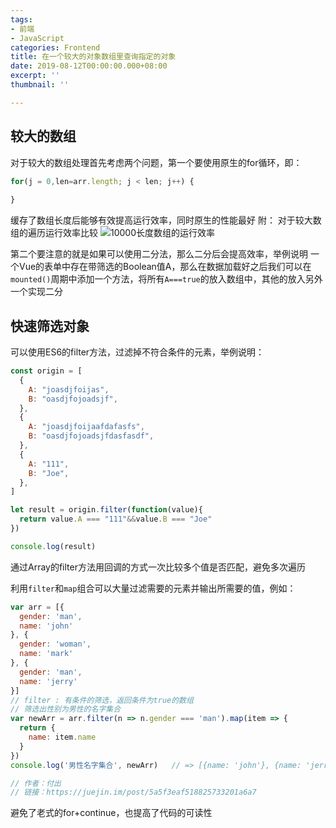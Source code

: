 ```yaml
---
tags:
- 前端
- JavaScript
categories: Frontend
title: 在一个较大的对象数组里查询指定的对象
date: 2019-08-12T00:00:00.000+08:00
excerpt: ''
thumbnail: ''

---
```

## 较大的数组
对于较大的数组处理首先考虑两个问题，第一个要使用原生的for循环，即：
```javascript
for(j = 0,len=arr.length; j < len; j++) {
   
}
```
缓存了数组长度后能够有效提高运行效率，同时原生的性能最好
附：
对于较大数组的遍历运行效率比较
![10000长度数组的运行效率](https://cdn.sparkling.land/public/blog/images/demo_js_performanceAnalysis_jsarrayGoThrough_1.png)

第二个要注意的就是如果可以使用二分法，那么二分后会提高效率，举例说明
一个Vue的表单中存在带筛选的Boolean值A，那么在数据加载好之后我们可以在`mounted()`周期中添加一个方法，将所有`A===true`的放入数组中，其他的放入另外一个实现二分

## 快速筛选对象
可以使用ES6的filter方法，过滤掉不符合条件的元素，举例说明：
```javascript
const origin = [
  {
    A: "joasdjfoijas",
    B: "oasdjfojoadsjf",
  },
  {
    A: "joasdjfoijaafdafasfs",
    B: "oasdjfojoadsjfdasfasdf",
  },
  {
    A: "111",
    B: "Joe",
  },
]

let result = origin.filter(function(value){
  return value.A === "111"&&value.B === "Joe"
})

console.log(result)
```
通过Array的filter方法用回调的方式一次比较多个值是否匹配，避免多次遍历

利用`filter`和`map`组合可以大量过滤需要的元素并输出所需要的值，例如：
```javascript
var arr = [{
  gender: 'man',
  name: 'john'
}, {
  gender: 'woman',
  name: 'mark'
}, {
  gender: 'man',
  name: 'jerry'
}]
// filter : 有条件的筛选，返回条件为true的数组
// 筛选出性别为男性的名字集合
var newArr = arr.filter(n => n.gender === 'man').map(item => {
  return {
    name: item.name
  }
})
console.log('男性名字集合', newArr)   // => [{name: 'john'}, {name: 'jerry'}]

// 作者：付出
// 链接：https://juejin.im/post/5a5f3eaf518825733201a6a7
```
避免了老式的for+continue，也提高了代码的可读性